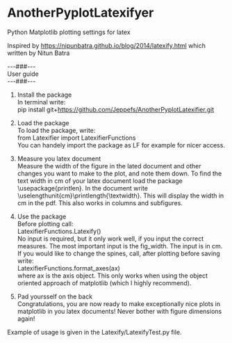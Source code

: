 # AnotherPyplotLatexifyer
Python Matplotlib plotting settings for latex

Inspired by https://nipunbatra.github.io/blog/2014/latexify.html which written by Nitun Batra

---###--- <br />
User guide <br />
---###---

1. Install the package <br />
In terminal write: <br /> 
pip install git+https://github.com/Jeppefs/AnotherPyplotLatexifier.git

2. Load the package <br />
To load the package, write: <br /> 
from Latexifier import LatexifierFunctions <br /> 
You can handely import the package as LF for example for nicer access. 

3. Measure you latex document <br />
Measure the width of the figure in the lated document and other changes you want to make to the plot, and note them down.
To find the text width in cm of your latex document load the package \usepackage{printlen}. In the document write \uselengthunit{cm}\printlength{\textwidth}. This will display the width in cm in the pdf. This also works in columns and subfigures. 

4. Use the package <br />
Before plotting call: <br />
LatexifierFunctions.Latexify() <br />
No input is required, but it only work well, if you input the correct measures. The most important input is the fig_width. The input is in cm. <br />
If you would like to change the spines, call, after plotting before saving write: <br />
LatexifierFunctions.format_axes(ax) <br />
where ax is the axis object. This only works when using the object oriented approach of matplotlib (which I highly recommend). <br />

5. Pad yoursself on the back <br />
Congratulations, you are now ready to make exceptionally nice plots in matplotlib in you latex documents! Never bother with figure dimensions again!

Example of usage is given in the Latexify/LatexifyTest.py file. 
